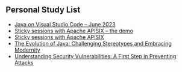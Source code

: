 ## Personal Study List
<!-- BLOG-POST-LIST:START -->
- [Java on Visual Studio Code – June 2023](https://foojay.io/today/java-on-visual-studio-code-june-2023/)
- [Sticky sessions with Apache APISIX – the demo](https://foojay.io/today/sticky-sessions-with-apache-apisix-the-demo/)
- [Sticky sessions with Apache APISIX](https://foojay.io/today/sticky-sessions-with-apache-apisix/)
- [The Evolution of Java: Challenging Stereotypes and Embracing Modernity](https://foojay.io/today/the-evolution-of-java-challenging-stereotypes-and-embracing-modernity/)
- [Understanding Security Vulnerabilities: A First Step in Preventing Attacks](https://foojay.io/today/understanding-security-vulnerabilities-a-first-step-in-preventing-attacks/)
<!-- BLOG-POST-LIST:END -->  

